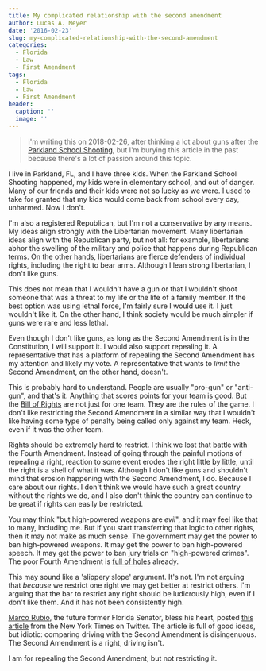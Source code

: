 ```yaml
---
title: My complicated relationship with the second amendment
author: Lucas A. Meyer
date: '2016-02-23'
slug: my-complicated-relationship-with-the-second-amendment
categories:
  - Florida
  - Law
  - First Amendment
tags:
  - Florida
  - Law
  - First Amendment
header:
  caption: ''
  image: ''
---
```


> I'm writing this on 2018-02-26, after thinking a lot about guns after the [Parkland School Shooting](https://en.wikipedia.org/wiki/Stoneman_Douglas_High_School_shooting), 
> but I'm burying this article in the past because there's a lot of passion around this topic.

I live in Parkland, FL, and I have three kids. When the Parkland School Shooting happened, my kids were in elementary school, and out of danger. Many of our friends and 
their kids were not so lucky as we were. I used to take for granted that my kids would come back from school every day, unharmed. Now I don't.

I'm also a registered Republican, but I'm not a conservative by any means. My ideas align strongly with the Libertarian movement. Many libertarian ideas align with 
the Republican party, but not all: for example, libertarians abhor the swelling of the military and police that happens during Republican terms. 
On the other hands, libertarians are fierce defenders of individual rights, including the right to bear arms. 
Although I lean strong libertarian, I don't like guns. 

This does not mean that I wouldn't have a gun or that I wouldn't shoot someone that was a threat to my life or the life of a family member. 
If the best option was using lethal force, I'm fairly sure I would use it. I just wouldn't like it. 
On the other hand, I think society would be much simpler if guns were rare and less lethal.

Even though I don't like guns, as long as the Second Amendment is in the Constitution, I will support it. I would also support repealing it. A representative
that has a platform of repealing the Second Amendment has my attention and likely my vote. A representative that wants to *limit* the Second Amendment, on the other hand,
doesn't.

This is probably hard to understand. People are usually "pro-gun" or "anti-gun", and that's it. Anything that scores points for your team is good. But 
the [Bill of Rights](http://www.billofrightsinstitute.org/founding-documents/bill-of-rights/) are not just for one team. They are the rules of the game.
I don't like restricting the Second Amendment in a similar way that I wouldn't like having some type of penalty being called only against my team. Heck, 
even if it was the other team.

Rights should be extremely hard to restrict. I think we lost that battle with the Fourth Amendment. Instead of going through the painful motions of 
repealing a right, reaction to some event erodes the right little by little, until the right is a shell of what it was. Although I don't like guns
and shouldn't mind that erosion happening with the Second Amendment, I do. Because I care about our rights. I don't think we would have such a great
country without the rights we do, and I also don't think the country can continue to be great if rights can easily be restricted. 

You may think "but high-powered weapons are *evil*", and it may feel like that to many, including me. But if you start transferring that logic to 
other rights, then it may not make as much sense. The government may get the power to ban high-powered weapons. It may get the power to ban high-powered
speech. It may get the power to ban jury trials on "high-powered crimes". The poor Fourth Amendment is 
[full of holes](https://www.duicentral.com/dui/the-dui-exception/) already.

This may sound like a 'slippery slope' argument. It's not. I'm not arguing that _because_ we restrict one right we may get better at restrict others. I'm arguing that
the bar to restrict any right should be ludicrously high, even if I don't like them. And it has not been consistently high. 

[Marco Rubio](https://twitter.com/marcorubio), the future former Florida Senator, bless his heart, posted 
[this article](https://www.nytimes.com/2015/10/04/opinion/sunday/nicholas-kristof-a-new-way-to-tackle-gun-deaths.html?smprod=nytcore-ipad&smid=nytcore-ipad-share) 
from the New York Times on Twitter. The article is full of good ideas, but idiotic: comparing driving with the Second Amendment is disingenuous. 
The Second Amendment is a right, driving isn't.

I am for repealing the Second Amendment, but not restricting it.
